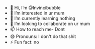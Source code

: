 - 👋 Hi, I’m @Invincibubble
- 👀 I’m interested in ur mum
- 🌱 I’m currently learning nothing
- 💞️ I’m looking to collaborate on ur mum
- 📫 How to reach me- Dont
- 😄 Pronouns: I don't do that shit
- ⚡ Fun fact: no

<!---
Invincibubble/Invincibubble is a ✨ special ✨ repository because its `README.md` (this file) appears on your GitHub profile.
You can click the Preview link to take a look at your changes.
--->
